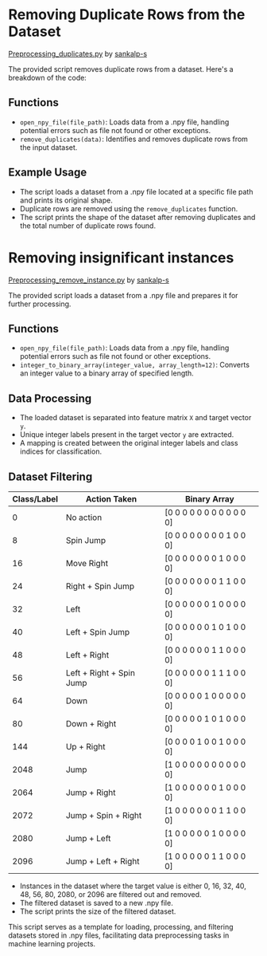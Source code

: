 # Removing Duplicate Rows from the Dataset
[Preprocessing_duplicates.py](https://github.com/BryanAnderson2019/dissertation/blob/main/Project/Preprocessing/Preprocessing_duplicates.py) by [sankalp-s](https://github.com/sankalp-s)

The provided script removes duplicate rows from a dataset. Here's a breakdown of the code:

## Functions
- `open_npy_file(file_path)`: Loads data from a .npy file, handling potential errors such as file not found or other exceptions.
- `remove_duplicates(data)`: Identifies and removes duplicate rows from the input dataset.

## Example Usage
- The script loads a dataset from a .npy file located at a specific file path and prints its original shape.
- Duplicate rows are removed using the `remove_duplicates` function.
- The script prints the shape of the dataset after removing duplicates and the total number of duplicate rows found.


# Removing insignificant instances
[Preprocessing_remove_instance.py](https://github.com/BryanAnderson2019/dissertation/blob/main/Project/Preprocessing/Preprocessing_remove_instance.py) by [sankalp-s](https://github.com/sankalp-s)

The provided script loads a dataset from a .npy file and prepares it for further processing.

## Functions
- `open_npy_file(file_path)`: Loads data from a .npy file, handling potential errors such as file not found or other exceptions.
- `integer_to_binary_array(integer_value, array_length=12)`: Converts an integer value to a binary array of specified length.

## Data Processing
- The loaded dataset is separated into feature matrix `X` and target vector `y`.
- Unique integer labels present in the target vector `y` are extracted.
- A mapping is created between the original integer labels and class indices for classification.

## Dataset Filtering

| Class/Label | Action Taken        | Binary Array                        |
|-------------|---------------------|-------------------------------------|
| 0           | No action           | [0 0 0 0 0 0 0 0 0 0 0 0]           |
| 8           | Spin Jump           | [0 0 0 0 0 0 0 0 1 0 0 0]           |
| 16          | Move Right          | [0 0 0 0 0 0 0 1 0 0 0 0]           |
| 24          | Right + Spin Jump   | [0 0 0 0 0 0 0 1 1 0 0 0]           |
| 32          | Left                | [0 0 0 0 0 0 1 0 0 0 0 0]           |
| 40          | Left + Spin Jump    | [0 0 0 0 0 0 1 0 1 0 0 0]           |
| 48          | Left + Right        | [0 0 0 0 0 0 1 1 0 0 0 0]           |
| 56          | Left + Right + Spin Jump | [0 0 0 0 0 0 1 1 1 0 0 0]     |
| 64          | Down                | [0 0 0 0 0 1 0 0 0 0 0 0]           |
| 80          | Down + Right        | [0 0 0 0 0 1 0 1 0 0 0 0]           |
| 144         | Up + Right          | [0 0 0 0 1 0 0 1 0 0 0 0]           |
| 2048        | Jump                | [1 0 0 0 0 0 0 0 0 0 0 0]           |
| 2064        | Jump + Right        | [1 0 0 0 0 0 0 1 0 0 0 0]           |
| 2072        | Jump + Spin + Right| [1 0 0 0 0 0 0 1 1 0 0 0]           |
| 2080        | Jump + Left         | [1 0 0 0 0 0 1 0 0 0 0 0]           |
| 2096        | Jump + Left + Right| [1 0 0 0 0 0 1 1 0 0 0 0]           |


- Instances in the dataset where the target value is either 0, 16, 32, 40, 48, 56, 80, 2080, or 2096 are filtered out and removed.
- The filtered dataset is saved to a new .npy file.
- The script prints the size of the filtered dataset.

This script serves as a template for loading, processing, and filtering datasets stored in .npy files, facilitating data preprocessing tasks in machine learning projects.

